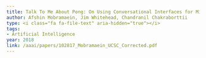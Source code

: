```yaml
---
title: Talk To Me About Pong: On Using Conversational Interfaces for Mixed- Initiative Game Design
author: Afshin Mobramaein, Jim Whitehead, Chandranil Chakraborttii
type: <i class="fa fa-file-text" aria-hidden="true"></i>
tags:
- Artificial Intelligence
year: 2018
link: /aaai/papers/102817_Mobramaein_UCSC_Corrected.pdf
---
```

